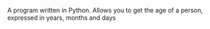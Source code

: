 A program written in Python.
Allows you to get the age of a person, expressed in years, months and days
